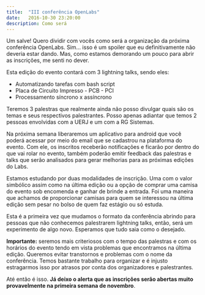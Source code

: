 ```yaml
---
title:  "III conferência OpenLabs"
date:   2016-10-30 23:20:00
description: Como será
---
```

Um salve! Quero dividir com vocês como será a organização da próxima conferência OpenLabs. Sim... isso é um spoiler que eu definitivamente não deveria estar dando. Mas, como estamos demorando um pouco para abrir as inscrições, me senti no dever.

Esta edição do evento contará com 3 lightning talks, sendo eles:

+ Automatizando tarefas com bash script
+ Placa de Circuito Impresso - PCB - PCI
+ Processamento síncrono x assíncrono
 
Teremos 3 palestras que realmente ainda não posso divulgar quais são os temas e seus respectivos palestrantes. Posso apenas adiantar que temos 2 pessoas envolvidas com a UERJ e um com a RG Sistemas. 

Na próxima semana liberaremos um aplicativo para android que você poderá acessar por meio do email que se cadastrou na plataforma do evento. Com ele, os inscritos receberão notificações e ficarão por dentro do que vai rolar no evento, também poderão emitir feedback das palestras e talks que serão analisados para gerar melhorias para as próximas edições do Labs.

Estamos estudando por duas modalidades de inscrição. Uma com o valor simbólico assim como na última edição ou a opção de comprar uma camisa do evento sob encomenda e ganhar de brinde a entrada. Foi uma maneira que achamos de proporcionar camisas para quem se interessou na última edição sem pesar no bolso de quem faz estágio ou só estuda.

Esta é a primeira vez que mudamos o formato da conferência abrindo para pessoas que não conhecemos palestrarem lightning talks, então, será um experimento de algo novo. Esperamos que tudo saia como o desejado. 

**Importante:** seremos mais criteriosos com o tempo das palestras e com os horários do evento tendo em vista problemas que encontramos na última edição. Queremos evitar transtornos e problemas com o nome da conferência. Temos bastante trabalho para organizar e é injusto estragarmos isso por atrasos por conta dos organizadores e palestrantes. 

Até então é isso. **Já deixo o alerta que as inscrições serão abertas muito provavelmente na primeira semana de novembro**.


